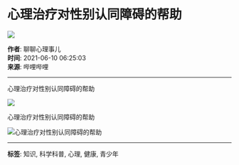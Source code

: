 # 心理治疗对性别认同障碍的帮助

![](//i1.hdslb.com/bfs/archive/ab5fa1070b4747bdc5e6a06a18420f3ab31df7c3.jpg@100w_100h_1c.webp)

**作者**: 聊聊心理事儿  
**时间**: 2021-06-10 06:25:03  
**来源**: 哔哩哔哩  

---

心理治疗对性别认同障碍的帮助

![](//i0.hdslb.com/bfs/face/f989807a980f53d47e6395ae487e15ddec9d34ef.jpg@96w.webp)

心理治疗对性别认同障碍的帮助

![心理治疗对性别认同障碍的帮助](//i1.hdslb.com/bfs/archive/ab5fa1070b4747bdc5e6a06a18420f3ab31df7c3.jpg@518w_290h_1c_!web-video-share-cover.webp)

---

**标签**: 知识, 科学科普, 心理, 健康, 青少年